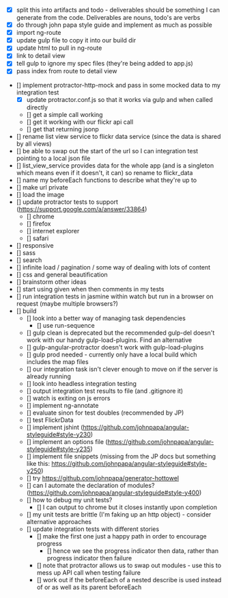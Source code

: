 - [x] split this into artifacts and todo - deliverables should be something I can generate from the code. Deliverables are nouns, todo's are verbs
- [x] do through john papa style guide and implement as much as possible
- [x] import ng-route
- [x] update gulp file to copy it into our build dir
- [x] update html to pull in ng-route
- [x] link to detail view
- [x] tell gulp to ignore my spec files (they're being added to app.js)
- [x] pass index from route to detail view
- [] implement protractor-http-mock and pass in some mocked data to my integration test
	- [x] update protractor.conf.js so that it works via gulp and when called directly
	- [] get a simple call working
	- [] get it working with our flickr api call
	- [] get that returning jsonp
- [] rename list view service to flickr data service (since the data is shared by all views)
- [] be able to swap out the start of the url so I can integration test pointing to a local json file
- [] list_view_service provides data for the whole app (and is a singleton which means even if it doesn't, it can) so rename to flickr_data
- [] name my beforeEach functions to describe what they're up to
- [] make url private
- [] load the image
- [] update protractor tests to support (https://support.google.com/a/answer/33864)
	- [] chrome
	- [] firefox
	- [] internet explorer
	- [] safari	
- [] responsive
- [] sass
- [] search
- [] infinite load / pagination / some way of dealing with lots of content
- [] css and general beautification
- [] brainstorm other ideas
- [] start using given when then comments in my tests
- [] run integration tests in jasmine within watch but run in a browser on request (maybe multiple browsers?)
- [] build
	- [] look into a better way of managing task dependencies
		- [] use run-sequence
	- [] gulp clean is deprecated but the recommended gulp-del doesn't work with our handy gulp-load-plugins. Find an alternative
	- [] gulp-angular-protractor doesn't work with gulp-load-plugins
	- [] gulp prod needed - currently only have a local build which includes the map files
	- [] our integration task isn't clever enough to move on if the server is already running
	- [] look into headless integration testing
	- [] output integration test results to file (and .gitignore it)
	- [] watch is exiting on js errors
	- [] implement ng-annotate
	- [] evaluate sinon for test doubles (recommended by JP)
	- [] test FlickrData
	- [] implement jshint (https://github.com/johnpapa/angular-styleguide#style-y230)
	- [] implement an options file (https://github.com/johnpapa/angular-styleguide#style-y235)
	- [] implement file snippets (missing from the JP docs but something like this: https://github.com/johnpapa/angular-styleguide#style-y250)
	- [] try https://github.com/johnpapa/generator-hottowel
	- [] can I automate the declaration of modules? (https://github.com/johnpapa/angular-styleguide#style-y400)
	- [] how to debug my unit tests?
		- [] I can output to chrome but it closes instantly upon completion
	- [] my unit tests are brittle (I'm faking up an http object) - consider alternative approaches
	- [] update integration tests with different stories
		- [] make the first one just a happy path in order to encourage progress
			- [] hence we see the progress indicator then data, rather than progress indicator then failure
		- [] note that protractor allows us to swap out modules - use this to mess up API call when testing failure
		- [] work out if the beforeEach of a nested describe is used instead of or as well as its parent beforeEach
